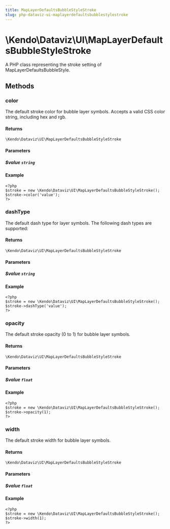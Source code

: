 ```yaml
---
title: MapLayerDefaultsBubbleStyleStroke
slug: php-dataviz-ui-maplayerdefaultsbubblestylestroke
---
```


# \Kendo\Dataviz\UI\MapLayerDefaultsBubbleStyleStroke

A PHP class representing the stroke setting of MapLayerDefaultsBubbleStyle.


## Methods

### color
The default stroke color for bubble layer symbols.
Accepts a valid CSS color string, including hex and rgb.

#### Returns
`\Kendo\Dataviz\UI\MapLayerDefaultsBubbleStyleStroke`

#### Parameters

##### $value `string`



#### Example 
    <?php
    $stroke = new \Kendo\Dataviz\UI\MapLayerDefaultsBubbleStyleStroke();
    $stroke->color('value');
    ?>

### dashType
The default dash type for layer symbols.
The following dash types are supported:

#### Returns
`\Kendo\Dataviz\UI\MapLayerDefaultsBubbleStyleStroke`

#### Parameters

##### $value `string`



#### Example 
    <?php
    $stroke = new \Kendo\Dataviz\UI\MapLayerDefaultsBubbleStyleStroke();
    $stroke->dashType('value');
    ?>

### opacity
The default stroke opacity (0 to 1) for bubble layer symbols.

#### Returns
`\Kendo\Dataviz\UI\MapLayerDefaultsBubbleStyleStroke`

#### Parameters

##### $value `float`



#### Example 
    <?php
    $stroke = new \Kendo\Dataviz\UI\MapLayerDefaultsBubbleStyleStroke();
    $stroke->opacity(1);
    ?>

### width
The default stroke width for bubble layer symbols.

#### Returns
`\Kendo\Dataviz\UI\MapLayerDefaultsBubbleStyleStroke`

#### Parameters

##### $value `float`



#### Example 
    <?php
    $stroke = new \Kendo\Dataviz\UI\MapLayerDefaultsBubbleStyleStroke();
    $stroke->width(1);
    ?>

